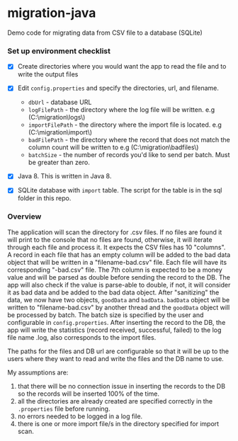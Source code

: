 # migration-java
Demo code for migrating data from CSV file to a database (SQLite)

### Set up environment checklist
- [x] Create directories where you would want the app to read the file and to write the output files
- [x] Edit `config.properties` and specify the directories, url, and filename.

   * `dbUrl` - database URL
   * `logFilePath` - the directory where the log file will be written. e.g (C:\\migration\\logs\\)
   * `importFilePath` - the directory where the import file is located. e.g (C:\\migration\\import\\)
   * `badFilePath` - the directory where the record that does not match the column count will be written to e.g (C:\\migration\\badfiles\\)
   * `batchSize` - the number of records you'd like to send per batch. Must be greater than zero.
- [x] Java 8. This is written in Java 8.
- [x] SQLite database with `import` table. The script for the table is in the sql folder in this repo.

### Overview
The application will scan the directory for .csv files. If no files are found it will print to the console that no files are found, otherwise, it will iterate through each file and process it. It expects the CSV files has 10 "columns". A record in each file that has an empty column will be added to the bad data object that will be written in a "filename-bad.csv" file. Each file will have its corresponding "-bad.csv" file. The 7th column is expected to be a money value and will be parsed as double before sending the record to the DB. The app will also check if the value is parse-able to double, if not, it will consider it as bad data and be added to the bad data object. After "sanitizing" the data, we now have two objects, `goodData` and `badData`. `badData` object will be written to "filename-bad.csv" by another thread and the `goodData` object will be processed by batch. The batch size is specified by the user and configurable in `config.properties`. After inserting the record to the DB, the app will write the statistics (record received, successful, failed) to the log file name <filename>.log, also corresponds to the import files. 
  
  The paths for the files and DB url are configurable so that it will be up to the users where they want to read and write the files and the DB name to use.

My assumptions are: 
 1) that there will be no connection issue in inserting the records to the DB so the records will be inserted 100% of the time.
 2) all the directories are already created are specified correctly in the `.properties` file before running.
 3) no errors needed to be logged in a log file.
 4) there is one or more import file/s in the directory specified for import scan.
